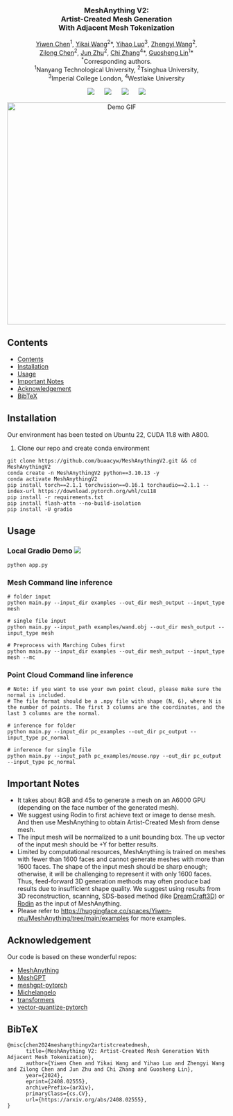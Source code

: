 <p align="center">
  <h3 align="center"><strong>MeshAnything V2:<br> Artist-Created Mesh Generation<br>With Adjacent Mesh Tokenization</strong></h3>

<p align="center">
    <a href="https://buaacyw.github.io/">Yiwen Chen</a><sup>1</sup>,
    <a href="https://yikaiw.github.io/">Yikai Wang</a><sup>2</sup><span class="note">*</span>,
    <a href="https://github.com/Luo-Yihao">Yihao Luo</a><sup>3</sup>,
    <a href="https://thuwzy.github.io/">Zhengyi Wang</a><sup>2</sup>,
    <br>
    <a href="https://scholar.google.com/citations?user=2pbka1gAAAAJ&hl=en">Zilong Chen</a><sup>2</sup>,
    <a href="https://ml.cs.tsinghua.edu.cn/~jun/index.shtml">Jun Zhu</a><sup>2</sup>,
    <a href="https://icoz69.github.io/">Chi Zhang</a><sup>4</sup><span class="note">*</span>,
    <a href="https://guosheng.github.io/">Guosheng Lin</a><sup>1</sup><span class="note">*</span>
    <br>
    <sup>*</sup>Corresponding authors.
    <br>
    <sup>1</sup>Nanyang Technological University,
    <sup>2</sup>Tsinghua University,
    <br>
    <sup>3</sup>Imperial College London,
    <sup>4</sup>Westlake University
</p>



<div align="center">

<a href='https://arxiv.org/abs/2408.02555'><img src='https://img.shields.io/badge/arXiv-2408.02555-b31b1b.svg'></a> &nbsp;&nbsp;&nbsp;&nbsp;
 <a href='https://buaacyw.github.io/meshanything-v2/'><img src='https://img.shields.io/badge/Project-Page-Green'></a> &nbsp;&nbsp;&nbsp;&nbsp;
<a href="https://huggingface.co/Yiwen-ntu/MeshAnythingV2/tree/main"><img src="https://img.shields.io/badge/%F0%9F%A4%97%20Weights-HF-orange"></a> &nbsp;&nbsp;&nbsp;&nbsp;
<a href="https://huggingface.co/spaces/Yiwen-ntu/MeshAnythingV2"><img src="https://img.shields.io/badge/%F0%9F%A4%97%20Gradio%20Demo-HF-orange"></a>

</div>


<p align="center">
    <img src="demo/demo_video.gif" alt="Demo GIF" width="512px" />
</p>


## Contents
- [Contents](#contents)
- [Installation](#installation)
- [Usage](#usage)
- [Important Notes](#important-notes)
- [Acknowledgement](#acknowledgement)
- [BibTeX](#bibtex)

## Installation
Our environment has been tested on Ubuntu 22, CUDA 11.8 with A800.
1. Clone our repo and create conda environment
```
git clone https://github.com/buaacyw/MeshAnythingV2.git && cd MeshAnythingV2
conda create -n MeshAnythingV2 python==3.10.13 -y
conda activate MeshAnythingV2
pip install torch==2.1.1 torchvision==0.16.1 torchaudio==2.1.1 --index-url https://download.pytorch.org/whl/cu118
pip install -r requirements.txt
pip install flash-attn --no-build-isolation
pip install -U gradio
```

## Usage
### Local Gradio Demo <a href='https://github.com/gradio-app/gradio'><img src='https://img.shields.io/github/stars/gradio-app/gradio'></a>
```
python app.py
```

### Mesh Command line inference
```
# folder input
python main.py --input_dir examples --out_dir mesh_output --input_type mesh

# single file input
python main.py --input_path examples/wand.obj --out_dir mesh_output --input_type mesh

# Preprocess with Marching Cubes first
python main.py --input_dir examples --out_dir mesh_output --input_type mesh --mc
```
### Point Cloud Command line inference
```
# Note: if you want to use your own point cloud, please make sure the normal is included.
# The file format should be a .npy file with shape (N, 6), where N is the number of points. The first 3 columns are the coordinates, and the last 3 columns are the normal.

# inference for folder
python main.py --input_dir pc_examples --out_dir pc_output --input_type pc_normal

# inference for single file
python main.py --input_path pc_examples/mouse.npy --out_dir pc_output --input_type pc_normal
```

## Important Notes
- It takes about 8GB and 45s to generate a mesh on an A6000 GPU (depending on the face number of the generated mesh).
- We suggest using Rodin to first achieve text or image to dense mesh. And then use MeshAnything to obtain Artist-Created Mesh from dense mesh.
- The input mesh will be normalized to a unit bounding box. The up vector of the input mesh should be +Y for better results.
- Limited by computational resources, MeshAnything is trained on meshes with fewer than 1600 faces and cannot generate meshes with more than 1600 faces. The shape of the input mesh should be sharp enough; otherwise, it will be challenging to represent it with only 1600 faces. Thus, feed-forward 3D generation methods may often produce bad results due to insufficient shape quality. We suggest using results from 3D reconstruction, scanning, SDS-based method (like [DreamCraft3D](https://github.com/deepseek-ai/DreamCraft3D)) or [Rodin](https://hyperhuman.deemos.com/rodin) as the input of MeshAnything.
- Please refer to https://huggingface.co/spaces/Yiwen-ntu/MeshAnything/tree/main/examples for more examples.

## Acknowledgement

Our code is based on these wonderful repos:

* [MeshAnything](https://github.com/buaacyw/MeshAnything)
* [MeshGPT](https://nihalsid.github.io/mesh-gpt/)
* [meshgpt-pytorch](https://github.com/lucidrains/meshgpt-pytorch)
* [Michelangelo](https://github.com/NeuralCarver/Michelangelo)
* [transformers](https://github.com/huggingface/transformers)
* [vector-quantize-pytorch](https://github.com/lucidrains/vector-quantize-pytorch)

## BibTeX
```
@misc{chen2024meshanythingv2artistcreatedmesh,
      title={MeshAnything V2: Artist-Created Mesh Generation With Adjacent Mesh Tokenization}, 
      author={Yiwen Chen and Yikai Wang and Yihao Luo and Zhengyi Wang and Zilong Chen and Jun Zhu and Chi Zhang and Guosheng Lin},
      year={2024},
      eprint={2408.02555},
      archivePrefix={arXiv},
      primaryClass={cs.CV},
      url={https://arxiv.org/abs/2408.02555}, 
}
```
